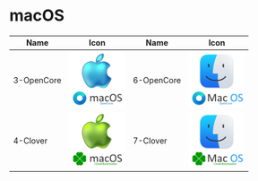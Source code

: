 # macOS
Name|Icon|Name|Icon
--|--|--|--
3-OpenCore|<img src="GRUB_PreLoader_OC.png" width="100px">|6-OpenCore|<img src="6-OpenCore.png" width="100px">
4-Clover|<img src="GRUB_PreLoader_CLOVER.png" width="100px">|7-Clover|<img src="7-Clover.png" width="100px">
